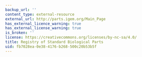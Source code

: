 ```yaml
---
backup_url: ''
content_type: external-resource
external_url: http://parts.igem.org/Main_Page
has_external_licence_warning: true
has_external_license_warning: true
is_broken: ''
license: https://creativecommons.org/licenses/by-nc-sa/4.0/
title: Registry of Standard Biological Parts
uid: fb7028ea-0e38-4176-b268-500c20b53b5f
---
```

